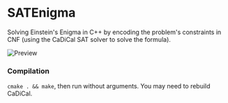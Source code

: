 # SATEnigma
Solving Einstein's Enigma in C++ by encoding the problem's constraints in CNF (using the CaDiCal SAT solver to solve the formula).

![Preview](https://media.discordapp.net/attachments/1006625957177733162/1025418047764308059/unknown.png)

### Compilation

`cmake . && make`, then run without arguments. You may need to rebuild CaDiCal.
